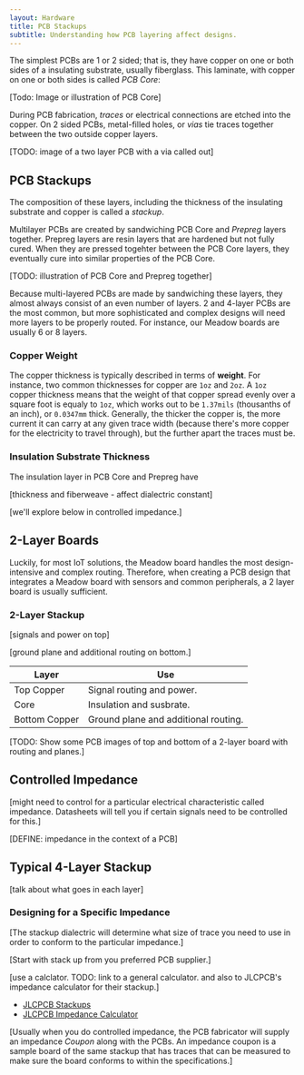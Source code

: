 ```yaml
---
layout: Hardware
title: PCB Stackups
subtitle: Understanding how PCB layering affect designs.
---
```


The simplest PCBs are 1 or 2 sided; that is, they have copper on one or both sides of a insulating substrate, usually fiberglass. This laminate, with copper on one or both sides is called _PCB Core_:

[Todo: Image or illustration of PCB Core]

During PCB fabrication, _traces_ or electrical connections are etched into the copper. On 2 sided PCBs, metal-filled holes, or _vias_ tie traces together between the two outside copper layers.

[TODO: image of a two layer PCB with a via called out]

## PCB Stackups

The composition of these layers, including the thickness of the insulating substrate and copper is called a _stackup_.

Multilayer PCBs are created by sandwiching PCB Core and _Prepreg_ layers together. Prepreg layers are resin layers that are hardened but not fully cured. When they are pressed togehter between the PCB Core layers, they eventually cure into similar properties of the PCB Core.

[TODO: illustration of PCB Core and Prepreg together]

Because multi-layered PCBs are made by sandwiching these layers, they almost always consist of an even number of layers. 2 and 4-layer PCBs are the most common, but more sophisticated and complex designs will need more layers to be properly routed. For instance, our Meadow boards are usually 6 or 8 layers. 

### Copper Weight

The copper thickness is typically described in terms of **weight**. For instance, two common thicknesses for copper are `1oz` and `2oz`. A `1oz` copper thickness means that the weight of that copper spread evenly over a square foot is equaly to `1oz`, which works out to be `1.37mils` (thousanths of an inch), or `0.0347mm` thick. Generally, the thicker the copper is, the more current it can carry at any given trace width (because there's more copper for the electricity to travel through), but the further apart the traces must be.

### Insulation Substrate Thickness

The insulation layer in PCB Core and Prepreg have 

[thickness and fiberweave - affect dialectric constant]

[we'll explore below in controlled impedance.]

## 2-Layer Boards

Luckily, for most IoT solutions, the Meadow board handles the most design-intensive and complex routing. Therefore, when creating a PCB design that integrates a Meadow board with sensors and common peripherals, a 2 layer board is usually sufficient.

### 2-Layer Stackup

[signals and power on top]

[ground plane and additional routing on bottom.]

| Layer | Use |
|-------|-----|
| Top Copper  | Signal routing and power. |
| Core  | Insulation and susbrate. |
| Bottom Copper | Ground plane and additional routing. |

[TODO: Show some PCB images of top and bottom of a 2-layer board with routing and planes.]


## Controlled Impedance

[might need to control for a particular electrical characteristic called impedance. Datasheets will tell you if certain signals need to be controlled for this.]

[DEFINE: impedance in the context of a PCB]


## Typical 4-Layer Stackup

[talk about what goes in each layer]



### Designing for a Specific Impedance

[The stackup dialectric will determine what size of trace you need to use in order to conform to the particular impedance.]

[Start with stack up from you preferred PCB supplier.]

[use a calclator. TODO: link to a general calculator. and also to JLCPCB's impedance calculator for their stackup.]

* [JLCPCB Stackups](https://cart.jlcpcb.com/impedance)
* [JLCPCB Impedance Calculator](https://cart.jlcpcb.com/impedanceCalculation)

[Usually when you do controlled impedance, the PCB fabricator will supply an impedance _Coupon_ along with the PCBs. An impedance coupon is a sample board of the same stackup that has traces that can be measured to make sure the board conforms to within the specifications.]

